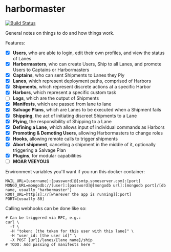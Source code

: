 # harbormaster

[![Build Status](https://travis-ci.org/trueandco/harbormaster.svg?branch=master)](https://travis-ci.org/trueandco/harbormaster)

General notes on things to do and how things work.

Features:

- [x] **Users**, who are able to login, edit their own profiles, and view the status of Lanes
- [x] **Harbormasters**, who can create Users, Ship to all Lanes, and promote Users to Captains or Harbormasters
- [x] **Captains**, who can sent Shipments to Lanes they Ply
- [x] **Lanes**, which represent deployment paths, comprised of Harbors
- [x] **Shipments**, which represent discrete actions at a specific Harbor
- [x] **Harbors**, which represent a specific custom task
- [ ] **Logs**, which are the output of Shipments
- [x] **Manifests**, which are passed from lane to lane
- [x] **Salvage Plans**, which are Lanes to be executed when a Shipment fails
- [x] **Shipping**, the act of initiating discreet Shipments to a Lane
- [x] **Plying**, the responsibility of Shipping to a Lane
- [x] **Defining a Lane**, which allows input of individual commands as Harbors
- [x] **Promoting & Demoting Users**, allowing Harbormasters to change roles
- [x] **Hooks**, allowing remote calls to trigger shipments
- [x] **Abort shipment**, canceling a shipment in the middle of it, optionally triggering a Salvage Plan
- [x] **Plugins**, for modular capabilities
- [ ] **MOAR VEEYOUS**

Environment variables you'll want if you run this docker container:

```
MAIL_URL=[username]:[password]@[smtp.someserver.com]:[port]
MONGO_URL=mongodb://[user]:[password]@[mongodb url]:[mongodb port]/[db name, usually "harbormaster"]
ROOT_URL=http[s]://[wherever the app is running][:port]
PORT=[usually 80]
```

Calling webhooks can be done like so:
```
# Can be triggered via RPC, e.g.:
curl \
  -f \
  -H "token: [the token for this user with this lane]" \
  -H "user_id: [the user id]" \
  -X POST [url]/lanes/[lane name]/ship
# TODO: Add passing of manifests here ^
```
